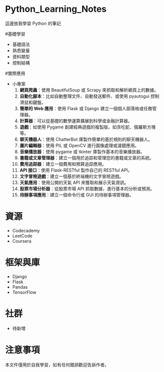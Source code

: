 # Python_Learning_Notes
這邊放我學習 Python 的筆記

#基礎學習

- 基礎語法
- 熟悉變量
- 資料類型
- 控制結構

#實際應用

- 小專案
    1. **網頁爬蟲**：使用 BeautifulSoup 或 Scrapy 來抓取和解析網頁上的數據。
    2. **自動化腳本**：比如自動整理文件、自動發送郵件、或使用 pyautogui 控制滑鼠和鍵盤。
    3. **簡單的 Web 應用**：使用 Flask 或 Django 建立一個個人部落格或任務管理器。
    4. **計算器**：可以從基礎的數學運算擴展到科學或金融計算器。
    5. **遊戲**：如使用 Pygame 創建經典遊戲的複製版，如贪吃蛇、俄羅斯方塊等。
    6. **聊天機器人**：使用 ChatterBot 庫製作簡單的基於規則的聊天機器人。
    7. **圖片編輯器**：使用 PIL 或 OpenCV 進行圖像處理或濾鏡應用。
    8. **音樂播放器**：使用 pygame 或 tkinter 庫製作基本的音樂播放器。
    9. **書籍或文章管理器**：建立一個用於追踪和管理您的書籍或文章的系統。
    10. **費用追踪器**：建立一個費用和預算追踪應用。
    11. **API 接口**：使用 Flask-RESTful 製作自己的 RESTful API。
    12. **文字冒險遊戲**：建立一個基於終端機的文字冒險遊戲。
    13. **天氣應用**：使用公開的天氣 API 來獲取和展示天氣資訊。
    14. **股票市場分析器**：從股票市場 API 抓取數據，進行基本的分析或預測。
    15. **待辦事項應用**：建立一個命令行或 GUI 的待辦事項管理器。

# 資源
- Codecademy
- LeetCode
- Coursera

# 框架與庫
- Django
- Flask
- Pandas
- TensorFlow

# 社群

- 待新增

# 注意事項
本文件僅用於自我學習，如有任何錯誤歡迎告訴作者。